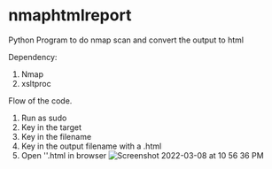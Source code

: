 # nmaphtmlreport
Python Program to do nmap scan and convert the output to html


Dependency:
1. Nmap
2. xsltproc

Flow of the code.
1. Run as sudo
2. Key in the target
3. Key in the filename
4. Key in the output filename with a .html
5. Open '<filename>'.html in browser
![Screenshot 2022-03-08 at 10 56 36 PM](https://user-images.githubusercontent.com/36754635/157292621-6ade99b2-48d1-4fc5-9174-539f3ca968c3.png)
